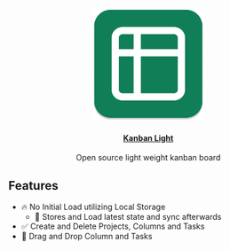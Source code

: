<p align="center">
  <img src="./public/logo.png " width="200" height="200" />
</p>
<h4 align="center">
<a href="https://kanban-light.vercel.app/">Kanban Light</a>
</h4>
<p align="center">
Open source light weight kanban board
</p>

## Features

- 🔥 No Initial Load utilizing Local Storage
  - 💼 Stores and Load latest state and sync afterwards
- ✅ Create and Delete Projects, Columns and Tasks
- 📝 Drag and Drop Column and Tasks
